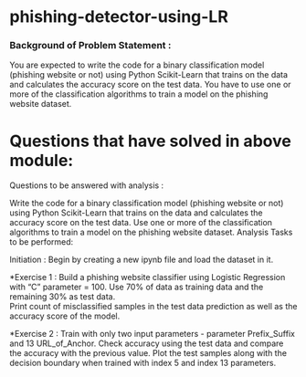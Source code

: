 # phishing-detector-using-LR

### Background of Problem Statement :

You are expected to write the code for a binary classification model (phishing website or not) using Python Scikit-Learn that trains on the data and calculates the accuracy score on the test data. You have to use one or more of the classification algorithms to train a model on the phishing website dataset.

# Questions that have solved in above module:

Questions to be answered with analysis :

Write the code for a binary classification model (phishing website or not) using Python Scikit-Learn that trains on the data and calculates the accuracy score on the test data.
Use one or more of the classification algorithms to train a model on the phishing website dataset.
Analysis Tasks to be performed:

Initiation :
Begin by creating a new ipynb file and load the dataset in it.



*Exercise 1 :
Build a phishing website classifier using Logistic Regression with “C” parameter = 100. 
Use 70% of data as training data and the remaining 30% as test data.                                                                                                                                                                                                                                                                                                                                 
Print count of misclassified samples in the test data prediction as well as the accuracy score of the model. 
 

*Exercise 2 :
Train with only two input parameters - parameter Prefix_Suffix and 13 URL_of_Anchor.
Check accuracy using the test data and compare the accuracy with the previous value.
Plot the test samples along with the decision boundary when trained with index 5 and index 13 parameters.


